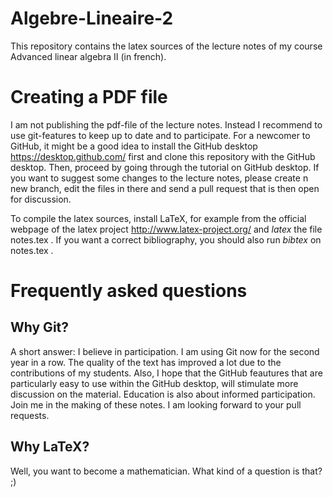 # Algebre-Lineaire-2

This repository contains the latex sources of the lecture notes of my course Advanced linear algebra II (in french). 

# Creating a PDF file

I am not publishing the pdf-file of the lecture notes. Instead I recommend to use git-features to keep up to date and to participate. For a newcomer to GitHub, it might be a good idea to install the GitHub desktop https://desktop.github.com/ first and clone this repository with the GitHub desktop. Then, proceed by going through the tutorial on GitHub desktop. If you want to suggest some changes to the lecture notes, please create n new branch, edit the files in there and send a pull request that is then open for discussion. 

To compile the latex sources, install LaTeX, for example from the official webpage of the latex project http://www.latex-project.org/ and _latex_ the file notes.tex . If you want a correct bibliography, you should also run _bibtex_ on notes.tex . 

# Frequently asked questions

## Why Git? 

A short answer: I believe in participation. I am using Git now for the second year in a row. The quality of the text has improved a lot due to the contributions of my students. Also, I hope that the GitHub feautures that are particularly easy to use within the GitHub desktop, will stimulate more discussion on the material. Education is also about informed participation. Join me in the making of these notes. I am looking forward to your pull requests. 

## Why LaTeX? 

Well, you want to become a mathematician. What kind of a question is that? ;) 
            
